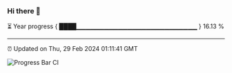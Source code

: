 ### Hi there 👋

⏳ Year progress { ████▁▁▁▁▁▁▁▁▁▁▁▁▁▁▁▁▁▁▁▁▁▁▁▁▁▁ } 16.13 %

---

⏰ Updated on Thu, 29 Feb 2024 01:11:41 GMT

![Progress Bar CI](https://github.com/ZhaoGui/ZhaoGui/workflows/Progress%20Bar%20CI/badge.svg)
